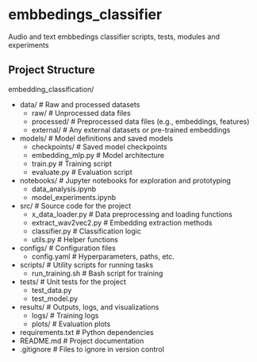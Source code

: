 # embbedings_classifier
Audio and text embbedings classifier scripts, tests, modules and experiments

## Project Structure

embedding_classification/
+ data/  # Raw and processed datasets
  + raw/  # Unprocessed data files
  + processed/  # Preprocessed data files (e.g., embeddings, features)
  + external/  # Any external datasets or pre-trained embeddings
+ models/  # Model definitions and saved models
  + checkpoints/  # Saved model checkpoints
  + embedding_mlp.py  # Model architecture
  + train.py  # Training script
  + evaluate.py  # Evaluation script
+ notebooks/  # Jupyter notebooks for exploration and prototyping
  + data_analysis.ipynb
  + model_experiments.ipynb
+ src/  # Source code for the project
  + x_data_loader.py  # Data preprocessing and loading functions
  + extract_wav2vec2.py  # Embedding extraction methods
  + classifier.py  # Classification logic
  + utils.py  # Helper functions
+ configs/  # Configuration files
  + config.yaml  # Hyperparameters, paths, etc.
+ scripts/  # Utility scripts for running tasks
  + run_training.sh  # Bash script for training
+ tests/  # Unit tests for the project
  + test_data.py
  + test_model.py
+ results/  # Outputs, logs, and visualizations
  + logs/  # Training logs
  + plots/  # Evaluation plots
+ requirements.txt  # Python dependencies
+ README.md  # Project documentation
+ .gitignore  # Files to ignore in version control
